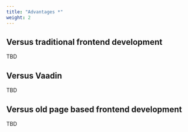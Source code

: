 ```yaml
---
title: "Advantages *"
weight: 2
---
```


## Versus traditional frontend development

TBD

## Versus Vaadin

TBD

## Versus old page based frontend development

TBD




